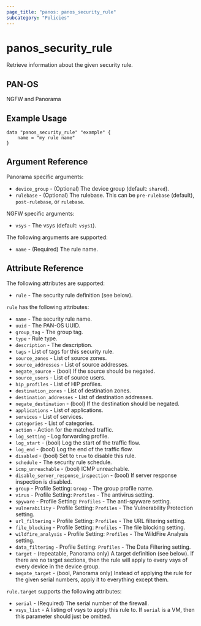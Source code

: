 ```yaml
---
page_title: "panos: panos_security_rule"
subcategory: "Policies"
---
```


# panos_security_rule

Retrieve information about the given security rule.


## PAN-OS

NGFW and Panorama


## Example Usage

```hcl
data "panos_security_rule" "example" {
    name = "my rule name"
}
```


## Argument Reference

Panorama specific arguments:

* `device_group` - (Optional) The device group (default: `shared`).
* `rulebase` - (Optional) The rulebase.  This can be `pre-rulebase` (default),
  `post-rulebase`, or `rulebase`.

NGFW specific arguments:

* `vsys` - The vsys (default: `vsys1`).


The following arguments are supported:

* `name` - (Required) The rule name.


## Attribute Reference

The following attributes are supported:

* `rule` - The security rule definition (see below).

`rule` has the following attributes:

* `name` - The security rule name.
* `uuid` - The PAN-OS UUID.
* `group_tag` - The group tag.
* `type` - Rule type.
* `description` - The description.
* `tags` - List of tags for this security rule.
* `source_zones` - List of source zones.
* `source_addresses` - List of source addresses.
* `negate_source` - (bool) If the source should be negated.
* `source_users` - List of source users.
* `hip_profiles` - List of HIP profiles.
* `destination_zones` - List of destination zones.
* `destination_addresses` - List of destination addresses.
* `negate_destination` - (bool) If the destination should be negated.
* `applications` - List of applications.
* `services` - List of services.
* `categories` - List of categories.
* `action` - Action for the matched traffic.
* `log_setting` - Log forwarding profile.
* `log_start` - (bool) Log the start of the traffic flow.
* `log_end` - (bool) Log the end of the traffic flow.
* `disabled` - (bool) Set to `true` to disable this rule.
* `schedule` - The security rule schedule.
* `icmp_unreachable` - (bool) ICMP unreachable.
* `disable_server_response_inspection` - (bool) If server response inspection is disabled.
* `group` - Profile Setting: `Group` - The group profile name.
* `virus` - Profile Setting: `Profiles` - The antivirus setting.
* `spyware` - Profile Setting: `Profiles` - The anti-spyware setting.
* `vulnerability` - Profile Setting: `Profiles` - The Vulnerability Protection setting.
* `url_filtering` - Profile Setting: `Profiles` - The URL filtering setting.
* `file_blocking` - Profile Setting: `Profiles` - The file blocking setting.
* `wildfire_analysis` - Profile Setting: `Profiles` - The WildFire Analysis setting.
* `data_filtering` - Profile Setting: `Profiles` - The Data Filtering setting.
* `target` - (repeatable, Panorama only) A target definition (see below).  If there
  are no target sections, then the rule will apply to every vsys of every device
  in the device group.
* `negate_target` - (bool, Panorama only) Instead of applying the rule for the
  given serial numbers, apply it to everything except them.

`rule.target` supports the following attributes:

* `serial` - (Required) The serial number of the firewall.
* `vsys_list` - A listing of vsys to apply this rule to.  If `serial` is
  a VM, then this parameter should just be omitted.
